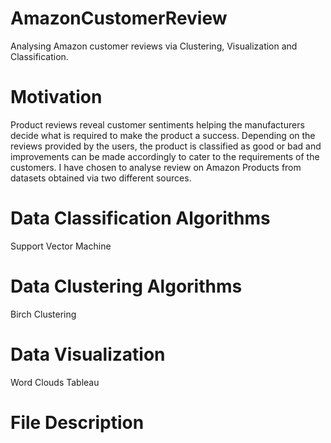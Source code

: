 # AmazonCustomerReview
Analysing Amazon customer reviews via Clustering, Visualization and Classification.


# Motivation 

Product reviews reveal customer sentiments helping the manufacturers decide what is required to make the product a success. Depending on the reviews provided by the users, the product is classified as good or bad and improvements can be made accordingly to cater to the requirements of the customers. I have chosen to analyse review on Amazon Products from datasets obtained via two different sources.

# Data Classification Algorithms 

Support Vector Machine

# Data Clustering Algorithms

Birch Clustering

# Data Visualization

Word Clouds
Tableau

# File Description



